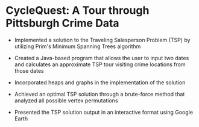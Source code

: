 # CycleQuest: A Tour through Pittsburgh Crime Data

- Implemented a solution to the Traveling Salesperson Problem (TSP) by utilizing Prim's Minimum Spanning Trees algorithm

- Created a Java-based program that allows the user to input two dates and calculates an approximate TSP tour visiting crime locations from those dates

- Incorporated heaps and graphs in the implementation of the solution

- Achieved an optimal TSP solution through a brute-force method that analyzed all possible vertex permutations

- Presented the TSP solution output in an interactive format using Google Earth

